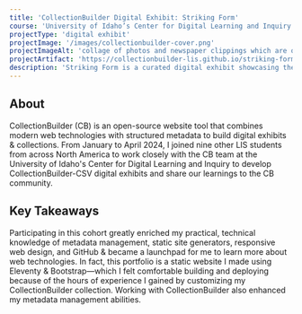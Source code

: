```yaml
---
title: 'CollectionBuilder Digital Exhibit: Striking Form'
course: 'University of Idaho’s Center for Digital Learning and Inquiry'
projectType: 'digital exhibit'
projectImage: '/images/collectionbuilder-cover.png'
projectImageAlt: 'collage of photos and newspaper clippings which are objects found in the exhibit'
projectArtifact: 'https://collectionbuilder-lis.github.io/striking-form/'
description: 'Striking Form is a curated digital exhibit showcasing the personal, funny, and sometimes eyebrow-raising history of women & bowling in the US'
---
```


## About

CollectionBuilder (CB) is an open-source website tool that combines modern web technologies with structured metadata to build digital exhibits & collections. From January to April 2024, I joined nine other LIS students from across North America to work closely with the CB team at the University of Idaho's Center for Digital Learning and Inquiry to develop CollectionBuilder-CSV digital exhibits and share our learnings to the CB community.

## Key Takeaways

Participating in this cohort greatly enriched my practical, technical knowledge of metadata management, static site generators, responsive web design, and GitHub & became a launchpad for me to learn more about web technologies. In fact, this portfolio is a static website I made using Eleventy & Bootstrap—which I felt comfortable building and deploying because of the hours of experience I gained by customizing my CollectionBuilder collection. Working with CollectionBuilder also enhanced my metadata management abilities.
